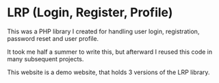 # LRP (Login, Register, Profile)

This was a PHP library I created for handling user login, registration,
password reset and user profile.

It took me half a summer to write this, but afterward I reused this code in many
subsequent projects.

This website is a demo website, that holds 3 versions of the LRP library.